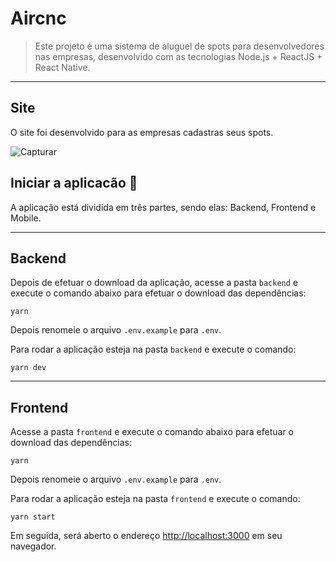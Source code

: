 # Aircnc

> Este projeto é uma sistema de aluguel de spots para desenvolvedores nas empresas, desenvolvido com as tecnologias Node.js + ReactJS + React Native.

---

## Site

O site foi desenvolvido para as empresas cadastras seus spots.

![Capturar](https://user-images.githubusercontent.com/6399309/66276392-983ab700-e860-11e9-937e-d5b4100a7639.PNG)

## Iniciar a aplicacão :checkered_flag:

A aplicação está dividida em três partes, sendo elas: Backend, Frontend e Mobile.

---

## Backend

Depois de efetuar o download da aplicação, acesse a pasta `backend` e execute o comando abaixo para efetuar o download das dependências:

```console
yarn
```

Depois renomeie o arquivo `.env.example` para `.env`.

Para rodar a aplicação esteja na pasta `backend` e execute o comando:

```console
yarn dev
```

---

## Frontend

Acesse a pasta `frontend` e execute o comando abaixo para efetuar o download das dependências:

```console
yarn
```

Depois renomeie o arquivo `.env.example` para `.env`.

Para rodar a aplicação esteja na pasta `frontend` e execute o comando:

```console
yarn start
```

Em seguida, será aberto o endereço [http://localhost:3000](http://localhost:3000) em seu navegador.

